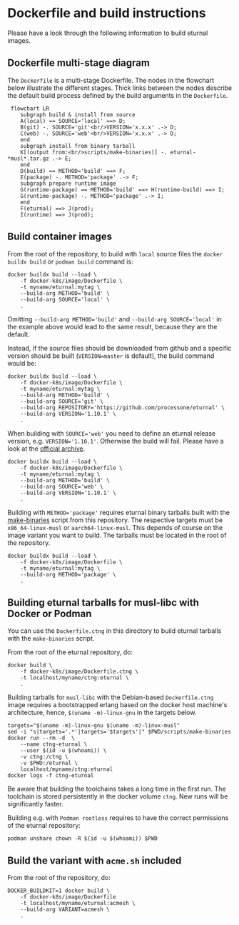 # Dockerfile and build instructions

Please have a look through the following information to build eturnal images.

## Dockerfile multi-stage diagram

The `Dockerfile` is a multi-stage Dockerfile. The nodes in the flowchart below
illustrate the different stages. Thick links between the nodes describe the
default build process defined by the build arguments in the `Dockerfile`.

```mermaid
 flowchart LR
    subgraph build & install from source
    A(local) == SOURCE='local' ==> D;
    B(git) -. SOURCE='git'<br/>VERSION='x.x.x' .-> D;
    C(web) -. SOURCE='web'<br/>VERSION='x.x.x' .-> D;
    end
    subgraph install from binary tarball
    K[(output from:<br/>scripts/make-binaries)] -. eturnal-*musl*.tar.gz .-> E;
    end
    D(build) == METHOD='build' ==> F;
    E(package) -. METHOD='package' .-> F;
    subgraph prepare runtime image
    G(runtime-package) == METHOD='build' ==> H(runtime-build) ==> I;
    G(runtime-package) -. METHOD='package' .-> I;
    end
    F(eturnal) ==> J(prod);
    I(runtime) ==> J(prod);
```

## Build container images

From the root of the repository, to build with `local` source files the
`docker buildx build` or `podman build` command is:

```shell
docker buildx build --load \
    -f docker-k8s/image/Dockerfile \
    -t myname/eturnal:mytag \
    --build-arg METHOD='build' \
    --build-arg SOURCE='local' \
    .
```

Omitting `--build-arg METHOD='build'` and `--build-arg SOURCE='local'` in the
example above would lead to the same result, because they are the default.

Instead, if the source files should be downloaded from github and a specific
version should be built (`VERSION=master` is default), the build command would
be:

```shell
docker buildx build --load \
    -f docker-k8s/image/Dockerfile \
    -t myname/eturnal:mytag \
    --build-arg METHOD='build' \
    --build-arg SOURCE='git' \
    --build-arg REPOSITORY='https://github.com/processone/eturnal' \
    --build-arg VERSION='1.10.1' \
    .
```

When building with `SOURCE='web'` you need to define an eturnal release version,
e.g. `VERSION='1.10.1'`. Otherwise the build will fail. Please have a look at
the [official archive](https://eturnal.net/download/).

```shell
docker buildx build --load \
    -f docker-k8s/image/Dockerfile \
    -t myname/eturnal:mytag \
    --build-arg METHOD='build' \
    --build-arg SOURCE='web' \
    --build-arg VERSION='1.10.1' \
    .
```

Building with `METHOD='package'` requires eturnal binary tarballs built with the
[make-binaries](../../scripts/make-binaries) script from this repository. The
respective targets must be `x86_64-linux-musl` or `aarch64-linux-musl`. This
depends of course on the image variant you want to build. The tarballs must be
located in the root of the repository.

```shell
docker buildx build --load \
    -f docker-k8s/image/Dockerfile \
    -t myname/eturnal:mytag \
    --build-arg METHOD='package' \
    .
```

## Building eturnal tarballs for musl-libc with Docker or Podman

You can use the `Dockerfile.ctng` in this directory to build eturnal tarballs
with the `make-binaries` script.

From the root of the eturnal repository, do:

```shell
docker build \
    -f docker-k8s/image/Dockerfile.ctng \
    -t localhost/myname/ctng:eturnal \
    .
```

Building tarballs for `musl-libc` with the Debian-based `Dockerfile.ctng` image
requires a bootstrapped erlang based on the docker host machine's architecture,
hence, `$(uname -m)-linux-gnu` in the targets below.

```shell
targets="$(uname -m)-linux-gnu $(uname -m)-linux-musl"
sed -i "s|targets='.*'|targets='$targets'|" $PWD/scripts/make-binaries
docker run --rm -d  \
    --name ctng-eturnal \
    --user $(id -u $(whoami)) \
    -v ctng:/ctng \
    -v $PWD:/eturnal \
    localhost/myname/ctng:eturnal
docker logs -f ctng-eturnal
```

Be aware that building the toolchains takes a long time in the first run. The
toolchain is stored persistently in the docker volume `ctng`. New runs will be
significantly faster.

Building e.g. with `Podman rootless` requires to have the correct permissions of
the eturnal repository:

    podman unshare chown -R $(id -u $(whoami)) $PWD

## Build the variant with `acme.sh` included

From the root of the repository, do:

```shell
DOCKER_BUILDKIT=1 docker build \
    -f docker-k8s/image/Dockerfile
    -t localhost/myname/eturnal:acmesh \
    --build-arg VARIANT=acmesh \
    .
```

